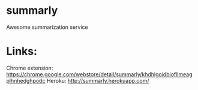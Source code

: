 summarly
========

Awesome summarization service

Links:
========

Chrome extension: https://chrome.google.com/webstore/detail/summarly/khdhlgoidbiofllmeagplhnhedghpodc
Heroku: http://summarly.herokuapp.com/

